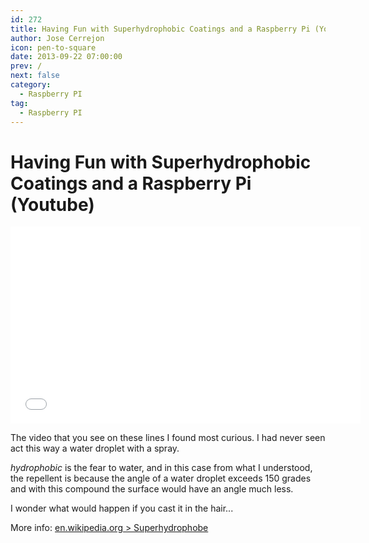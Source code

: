 ```yaml
---
id: 272
title: Having Fun with Superhydrophobic Coatings and a Raspberry Pi (Youtube)
author: Jose Cerrejon
icon: pen-to-square
date: 2013-09-22 07:00:00
prev: /
next: false
category:
  - Raspberry PI
tag:
  - Raspberry PI
---
```


# Having Fun with Superhydrophobic Coatings and a Raspberry Pi (Youtube)

<iframe width="560" height="315" src="//www.youtube.com/embed/TLX2n3Z8iPA" frameborder="0" allowfullscreen></iframe>

The video that you see on these lines I found most curious. I had never seen act this way a water droplet with a spray.

*hydrophobic* is the fear to water, and in this case from what I understood, the repellent is because the angle of a water droplet exceeds 150 grades and with this compound the surface would have an angle much less.

I wonder what would happen if you cast it in the hair...

More info: [en.wikipedia.org > Superhydrophobe](http://en.wikipedia.org/wiki/Superhydrophobe)